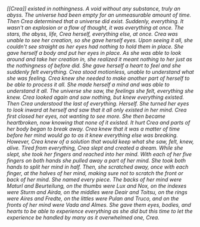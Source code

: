 _[[Crea]] existed in nothingness. A void without any substance, truly an abyss. The universe had been empty for an unmeasurable amount of time. Then Crea determined that a universe did exist. Suddenly, everything. It wasn't an explosion or a flow of thought, it was everything at once. The stars, the abyss, life, Crea herself, everything else, at once. Crea was unable to see her creation, so she gave herself eyes. Upon seeing it all, she couldn't see straight as her eyes had nothing to hold them in place. She gave herself a body and put her eyes in place. As she was able to look around and take her creation in, she realized it meant nothing to her just as the nothingness of before did. She gave herself a heart to feel and she suddenly felt everything. Crea stood motionless, unable to understand what she was feeling. Crea knew she needed to make another part of herself to be able to process it all. She made herself a mind and was able to understand it all. The universe she saw, the feelings she felt, everything she knew. Crea looked again and saw nothing, but knew everything existed. Then Crea understood the last of everything. Herself. She turned her eyes to look inward at herself and saw that it all only existed in her mind. Crea first closed her eyes, not wanting to see more. She then became heartbroken, now knowing that none of it existed. It hurt Crea and parts of her body began to break away. Crea knew that it was a matter of time before her mind would go to as it knew everything else was breaking. However, Crea knew of a solution that would keep what she saw, felt, knew, alive. Tired from everything, Crea slept and created a dream. While she slept, she took her fingers and reached into her mind. With each of her five fingers on both hands she pulled away a part of her mind. She took both hands to split her mind in half. Then, she scratched away, once with each finger, at the halves of her mind, making sure not to scratch the front or back of her mind. She named every piece. The backs of her mind were Maturl and Beurteilung, on the thumbs were Lux and Nox, on the indexes were Sturm and Airda, on the middles were Deair and Toitsu, on the rings were Aires and Fredte, on the littles were Pulan and Truco, and on the fronts of her mind were Vada and Almes. She gave them eyes, bodies, and hearts to be able to experience everything as she did but this time to let the experience be handled by many as it overwhelmed one, Crea._